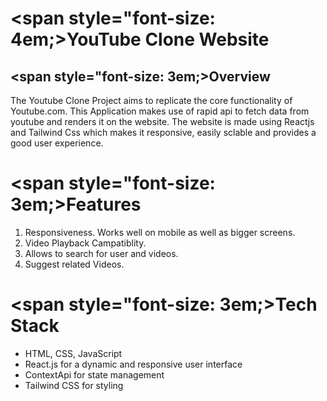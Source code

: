 # <span style="font-size: 4em;>**YouTube Clone Website**</span>

## <span style="font-size: 3em;>**Overview**</span>

The Youtube Clone Project aims to replicate the core functionality of Youtube.com. This Application makes use of rapid api to fetch data from youtube and renders it on the website. The website is made using Reactjs and Tailwind Css which makes it responsive, easily sclable and provides a good user experience.

# <span style="font-size: 3em;>**Features**</span>
1. Responsiveness. Works well on mobile as well as bigger screens.
2. Video Playback Campatiblity.
3. Allows to search for user and videos.
4. Suggest related Videos.

# <span style="font-size: 3em;>**Tech Stack**</span>
- HTML, CSS, JavaScript
- React.js for a dynamic and responsive user interface
- ContextApi for state management
- Tailwind CSS for styling
